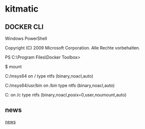 # kitmatic

## DOCKER CLI

Windows PowerShell

Copyright (C) 2009 Microsoft Corporation. Alle Rechte vorbehalten.

PS C:\Program Files\Docker Toolbox> 

$ mount

C:/msys64 on / type ntfs (binary,noacl,auto)

C:/msys64/usr/bin on /bin type ntfs (binary,noacl,auto)

C: on /c type ntfs (binary,noacl,posix=0,user,noumount,auto)


## news
[news](https://github.com/docker/kitematic/issues/new)

